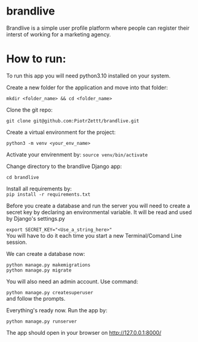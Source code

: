 # brandlive
Brandlive is a simple user profile platform where people can register their interst of working for a marketing agency.


# How to run:
To run this app you will need python3.10 installed on your system.  

Create a new folder for the application and move into that folder:  

```mkdir <folder_name> && cd <folder_name>```  

Clone the git repo:  

```git clone git@github.com:PiotrZettt/brandlive.git```  

Create a virtual environment for the project:  

```python3 -m venv <your_env_name>```  

Activate your envirenment by:
```source venv/bin/activate```

Change directory to the brandlive Django app:  

```cd brandlive```  

Install all requirements by:  
```pip install -r requirements.txt```

Before you create a database and run the server you will need to create a secret key by declaring an environmental variable. It will be read and used by Django's settings.py  

```export SECRET_KEY="<Use_a_string_here>"```  
You will have to do it each time you start a new Terminal/Comand Line session.

We can create a database now:  

```python manage.py makemigrations```  
```python manage.py migrate```  

You will also need an admin account. Use command:  

```python manage.py createsuperuser```  
and follow the prompts.  

Everything's ready now. Run the app by:  

```python manage.py runserver```

The app should open in your browser on http://127.0.0.1:8000/

